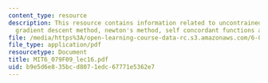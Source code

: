 ```yaml
---
content_type: resource
description: This resource contains information related to uncontrained minimization,
  gradient descent method, newton's method, self concordant functions and implementation.
file: /media/https%3A/open-learning-course-data-rc.s3.amazonaws.com/6-079-introduction-to-convex-optimization-fall-2009/b9e5d6e835bcd8071edc67771e5362e7_MIT6_079F09_lec16.pdf
file_type: application/pdf
resourcetype: Document
title: MIT6_079F09_lec16.pdf
uid: b9e5d6e8-35bc-d807-1edc-67771e5362e7
---
```


